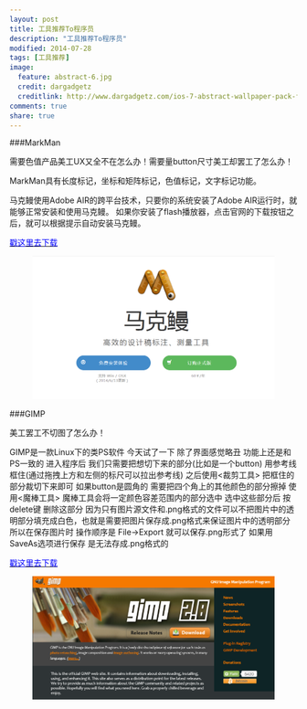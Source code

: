 ```yaml
---
layout: post
title: 工具推荐To程序员
description: "工具推荐To程序员"
modified: 2014-07-28
tags: [工具推荐]
image:
  feature: abstract-6.jpg
  credit: dargadgetz
  creditlink: http://www.dargadgetz.com/ios-7-abstract-wallpaper-pack-for-iphone-5-and-ipod-touch-retina/
comments: true
share: true
---
```


###MarkMan

需要色值产品美工UX又全不在怎么办！需要量button尺寸美工却罢工了怎么办！

MarkMan具有长度标记，坐标和矩阵标记，色值标记，文字标记功能。

马克鳗使用Adobe AIR的跨平台技术，只要你的系统安装了Adobe AIR运行时，就能够正常安装和使用马克鳗。
如果你安装了flash播放器，点击官网的下载按钮之后，就可以根据提示自动安装马克鳗。

<a href="http://www.getmarkman.com/" target="_blank"><font color="blue" >戳这里去下载</font></a>

<div style="align-text:center">
    <figure>
        <a href="/images/blog/markman.png"><img src="/images/blog/markman.png"/></a>
    </figure>
</div>

###GIMP

美工罢工不切图了怎么办！

GIMP是一款Linux下的类PS软件 今天试了一下 除了界面感觉略丑 功能上还是和PS一致的
进入程序后 我们只需要把想切下来的部分(比如是一个button) 用参考线框住(通过拖拽上方和左侧的标尺可以拉出参考线) 之后使用<裁剪工具> 把框住的部分裁切下来即可 如果button是圆角的 需要把四个角上的其他颜色的部分擦掉 使用<魔棒工具> 魔棒工具会将一定颜色容差范围内的部分选中 选中这些部分后 按delete键 删除这部分
因为只有图片源文件和.png格式的文件可以不把图片中的透明部分填充成白色，也就是需要把图片保存成.png格式来保证图片中的透明部分 所以在保存图片时 操作顺序是 File->Export 就可以保存.png形式了 如果用SaveAs选项进行保存 是无法存成.png格式的

<a href="http://www.gimp.org/" target="_blank"><font color="blue" >戳这里去下载</font></a>

<div style="align-text:center">
    <figure>
        <a href="/images/blog/gimp.png"><img src="/images/blog/gimp.png" /></a>
    </figure>
</div>
